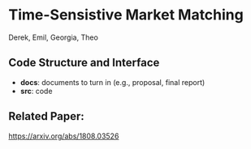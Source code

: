 # Time-Sensistive Market Matching
Derek, Emil, Georgia, Theo

## Code Structure and Interface
* **docs**: documents to turn in (e.g., proposal, final report)
* **src**: code

## Related Paper:
https://arxiv.org/abs/1808.03526

